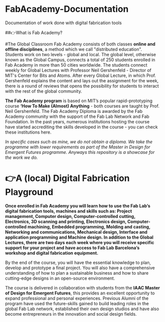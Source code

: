 # FabAcademy-Documentation
Documentation of work done with digital fabrication tools

##👉What is Fab Academy?

#The Global Classroom
Fab Academy consists of both classes **online and offline disciplines**, a method which we call "distributed education". Students work on two levels - global and local. The global level, otherwise known as the Global Campus, connects a total of 250 students enrolled in Fab Academy in more than 50 cities worldwide. The students connect weekly for Global Lectures with Professor Neil Gershenfeld - Director of MIT's Center for Bits and Atoms. After every Global Lecture, in which Prof. Gershenfeld explains the content and lays out the assignment for the week, there is a round of reviews that opens the possibility for students to interact with the rest of the global community.

**The Fab Academy program** is based on MIT’s popular rapid-prototyping course **‘How To Make (Almost) Anything** - both courses are taught by Prof. Neil Gershenfeld. The Fab Academy Diploma is awarded by the Fab Academy community with the support of the Fab Lab Network and Fab Foundation. In the past years, numerous institutions hosting the course have started accrediting the skills developed in the course - you can check these institutions here. 

*In specific cases such as mine, we do not obtain a diploma. We take the programme with lower requirements as part of the Master in Design for Emergent Futures programme. Anyways this repository is a showcase for the work we do.*

# 👉A (local) Digital Fabrication Playground
**Once enrolled in Fab Academy you will learn how to use the Fab Lab’s digital fabrication tools, machines and skills such as: Project management, Computer design, Computer-controlled cutting, Electronics, 3D scanning and printing, Electronics design, Computer-controlled machining, Embedded programming, Molding and casting, Networking and communications, Mechanical design, Interface and application programming and Machine design. In addition to the Global Lectures, there are two days each week where you will receive specific support for your project and have access to Fab Lab Barcelona’s workshop and digital fabrication equipment.**

By the end of the course, you will have the essential knowledge to plan, develop and prototype a final project. You will also have a comprehensive understanding of how to plan a sustainable business and how to share cutting-edge designs in an open-source environment.

The course is delivered in collaboration with students from the **IAAC Master of Design for Emergent Futures**, this provides an excellent opportunity to expand professional and personal experiences. Previous Alumni of the program have used the future-skills gained to build leading roles in the global Fab Lab network, established their own design studios and have also become entrepreneurs in the innovation and social design fields.

